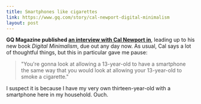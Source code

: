 ```yaml
---
title: Smartphones like cigarettes
link: https://www.gq.com/story/cal-newport-digital-minimalism
layout: post
---
```


**GQ Magazine published [an interview with Cal Newport in](https://www.gq.com/story/cal-newport-digital-minimalism)**, leading up to his new book *Digital Minimalism*, due out any day now. As usual, Cal says a lot of thoughtful things, but this in particular gave me pause:

> "You're gonna look at allowing a 13-year-old to have a smartphone the same way that you would look at allowing your 13-year-old to smoke a cigarette."

I suspect it is because I have my very own thirteen-year-old with a smartphone here in my household. Ouch.